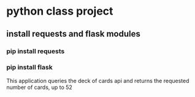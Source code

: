 # python class project

## install requests and flask modules
### pip install requests
### pip install flask

This application queries the deck of cards api and returns the requested number of cards, up to 52


